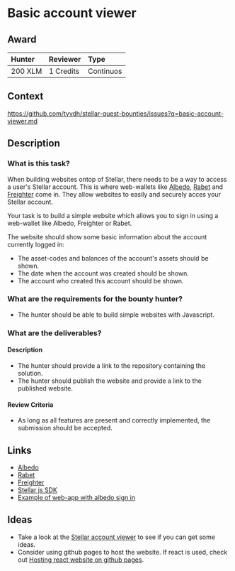 # Basic account viewer

## Award
| Hunter | Reviewer | Type
| :- | :- | :-
| 200 XLM | 1 Credits | Continuos

## Context
https://github.com/tyvdh/stellar-quest-bounties/issues?q=basic-account-viewer.md

## Description

### What is this task?

When building websites ontop of Stellar, there needs to be a way to access a user's Stellar account. This is where web-wallets like [Albedo](https://albedo.link/), [Rabet](https://rabet.io/) and [Freighter](https://www.freighter.app/) come in. They allow websites to easily and securely acces your Stellar account.

Your task is to build a simple website which allows you to sign in using a web-wallet like Albedo, Freighter or Rabet.

The website should show some basic information about the account currently logged in:
 * The asset-codes and balances of the account's assets should be shown.
 * The date when the account was created should be shown.
 * The account who created this account should be shown.
 
### What are the requirements for the bounty hunter?
* The hunter should be able to build simple websites with Javascript.

### What are the deliverables?
#### Description
  - The hunter should provide a link to the repository containing the solution.
  - The hunter should publish the website and provide a link to the published website.

#### Review Criteria
  - As long as all features are present and correctly implemented, the submission should be accepted.


## Links
- [Albedo](https://albedo.link/)
- [Rabet](https://rabet.io/)
- [Freighter](https://www.freighter.app/)
- [Stellar js SDK](https://github.com/stellar/js-stellar-sdk)
- [Example of web-app with albedo sign in](https://app.lumenswap.io/swap)

## Ideas
 - Take a look at the [Stellar account viewer](https://github.com/stellar/account-viewer-v2) to see if you can get some ideas.
 - Consider using github pages to host the website. If react is used, check out [Hosting react website on github pages](https://github.com/gitname/react-gh-pages).
